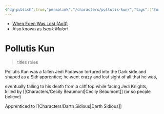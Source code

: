 ```yaml
---
{"dg-publish":true,"permalink":"/characters/pollutis-kun/","tags":["forceghost","sith","fallenjedi","jedipadawan","sithcult","forcesensitive"],"noteIcon":"saber1"}
---
```


- [When Eden Was Lost (Ao3)](https://archiveofourown.org/works/19334440)
- Also known as *Isaak Malori*
# Pollutis Kun
>titles roles

Pollutis Kun was a fallen Jedi Padawan tortured into the Dark side and shaped as a Sith apprentice; he went crazy and lost sight of all that he was, 

eventually falling to his death from a cliff top while facing Jedi Knights, killed by [[Characters/Cecily Beaumont\|Cecily Beaumont]] (or so people believe)

Apprenticed to [[Characters/Darth Sidious\|Darth Sidious]]

